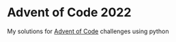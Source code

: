 # Advent of Code 2022

My solutions for [Advent of Code](http://adventofcode.com) challenges using python
